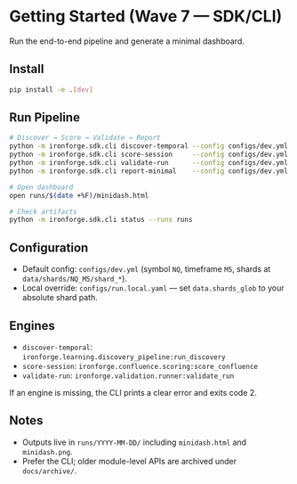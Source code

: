 # Getting Started (Wave 7 — SDK/CLI)
Run the end-to-end pipeline and generate a minimal dashboard.

## Install
```bash
pip install -e .[dev]
```

## Run Pipeline
```bash
# Discover → Score → Validate → Report
python -m ironforge.sdk.cli discover-temporal --config configs/dev.yml
python -m ironforge.sdk.cli score-session     --config configs/dev.yml
python -m ironforge.sdk.cli validate-run      --config configs/dev.yml
python -m ironforge.sdk.cli report-minimal    --config configs/dev.yml

# Open dashboard
open runs/$(date +%F)/minidash.html

# Check artifacts
python -m ironforge.sdk.cli status --runs runs
```

## Configuration
- Default config: `configs/dev.yml` (symbol `NQ`, timeframe `M5`, shards at `data/shards/NQ_M5/shard_*`).
- Local override: `configs/run.local.yaml` — set `data.shards_glob` to your absolute shard path.

## Engines
- `discover-temporal`: `ironforge.learning.discovery_pipeline:run_discovery`
- `score-session`: `ironforge.confluence.scoring:score_confluence`
- `validate-run`: `ironforge.validation.runner:validate_run`

If an engine is missing, the CLI prints a clear error and exits code 2.

## Notes
- Outputs live in `runs/YYYY-MM-DD/` including `minidash.html` and `minidash.png`.
- Prefer the CLI; older module-level APIs are archived under `docs/archive/`.

